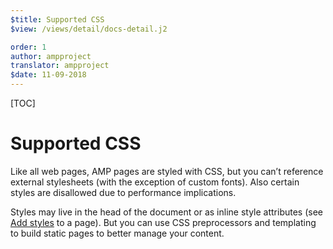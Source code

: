 ```yaml
---
$title: Supported CSS
$view: /views/detail/docs-detail.j2

order: 1
author: ampproject
translator: ampproject
$date: 11-09-2018
---
```


[TOC]

# Supported CSS

Like all web pages, AMP pages are styled with CSS, but you can’t reference external stylesheets (with the exception of custom fonts). Also certain styles are disallowed due to performance implications.

Styles may live in the head of the document or as inline style attributes (see [Add styles](/documentation/guides-and-tutorials/design/responsive/art-direction.html) to a page). But you can use CSS preprocessors and templating to build static pages to better manage your content.
